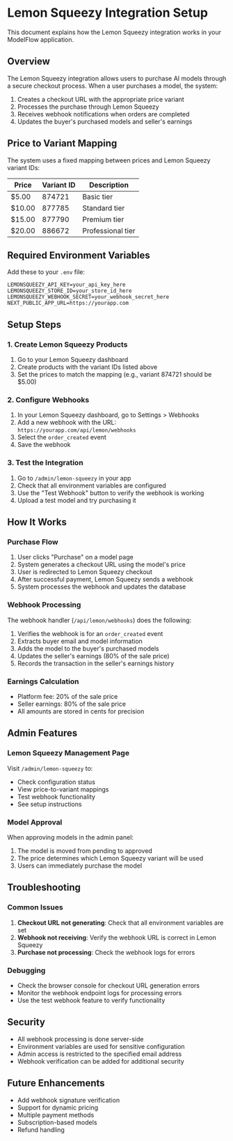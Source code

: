 # Lemon Squeezy Integration Setup

This document explains how the Lemon Squeezy integration works in your ModelFlow application.

## Overview

The Lemon Squeezy integration allows users to purchase AI models through a secure checkout process. When a user purchases a model, the system:

1. Creates a checkout URL with the appropriate price variant
2. Processes the purchase through Lemon Squeezy
3. Receives webhook notifications when orders are completed
4. Updates the buyer's purchased models and seller's earnings

## Price to Variant Mapping

The system uses a fixed mapping between prices and Lemon Squeezy variant IDs:

| Price | Variant ID | Description |
|-------|------------|-------------|
| $5.00 | 874721 | Basic tier |
| $10.00 | 877785 | Standard tier |
| $15.00 | 877790 | Premium tier |
| $20.00 | 886672 | Professional tier |

## Required Environment Variables

Add these to your `.env` file:

```env
LEMONSQUEEZY_API_KEY=your_api_key_here
LEMONSQUEEZY_STORE_ID=your_store_id_here
LEMONSQUEEZY_WEBHOOK_SECRET=your_webhook_secret_here
NEXT_PUBLIC_APP_URL=https://yourapp.com
```

## Setup Steps

### 1. Create Lemon Squeezy Products

1. Go to your Lemon Squeezy dashboard
2. Create products with the variant IDs listed above
3. Set the prices to match the mapping (e.g., variant 874721 should be $5.00)

### 2. Configure Webhooks

1. In your Lemon Squeezy dashboard, go to Settings > Webhooks
2. Add a new webhook with the URL: `https://yourapp.com/api/lemon/webhooks`
3. Select the `order_created` event
4. Save the webhook

### 3. Test the Integration

1. Go to `/admin/lemon-squeezy` in your app
2. Check that all environment variables are configured
3. Use the "Test Webhook" button to verify the webhook is working
4. Upload a test model and try purchasing it

## How It Works

### Purchase Flow

1. User clicks "Purchase" on a model page
2. System generates a checkout URL using the model's price
3. User is redirected to Lemon Squeezy checkout
4. After successful payment, Lemon Squeezy sends a webhook
5. System processes the webhook and updates the database

### Webhook Processing

The webhook handler (`/api/lemon/webhooks`) does the following:

1. Verifies the webhook is for an `order_created` event
2. Extracts buyer email and model information
3. Adds the model to the buyer's purchased models
4. Updates the seller's earnings (80% of the sale price)
5. Records the transaction in the seller's earnings history

### Earnings Calculation

- Platform fee: 20% of the sale price
- Seller earnings: 80% of the sale price
- All amounts are stored in cents for precision

## Admin Features

### Lemon Squeezy Management Page

Visit `/admin/lemon-squeezy` to:

- Check configuration status
- View price-to-variant mappings
- Test webhook functionality
- See setup instructions

### Model Approval

When approving models in the admin panel:

1. The model is moved from pending to approved
2. The price determines which Lemon Squeezy variant will be used
3. Users can immediately purchase the model

## Troubleshooting

### Common Issues

1. **Checkout URL not generating**: Check that all environment variables are set
2. **Webhook not receiving**: Verify the webhook URL is correct in Lemon Squeezy
3. **Purchase not processing**: Check the webhook logs for errors

### Debugging

- Check the browser console for checkout URL generation errors
- Monitor the webhook endpoint logs for processing errors
- Use the test webhook feature to verify functionality

## Security

- All webhook processing is done server-side
- Environment variables are used for sensitive configuration
- Admin access is restricted to the specified email address
- Webhook verification can be added for additional security

## Future Enhancements

- Add webhook signature verification
- Support for dynamic pricing
- Multiple payment methods
- Subscription-based models
- Refund handling 